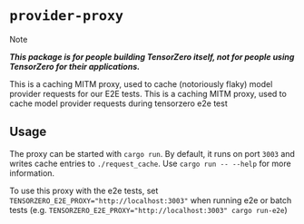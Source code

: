 # `provider-proxy`

> [!NOTE]
> 
> ***This package is for people building TensorZero itself, not for people using TensorZero for their applications.***

This is a caching MITM proxy, used to cache (notoriously flaky) model provider requests for our E2E tests.
This is a caching MITM proxy, used to cache model provider requests during tensorzero e2e test

## Usage

The proxy can be started with `cargo run`. By default, it runs on port `3003` and writes cache entries to `./request_cache`.
Use `cargo run -- --help` for more information.

To use this proxy with the e2e tests, set `TENSORZERO_E2E_PROXY="http://localhost:3003"` when running e2e or batch tests
(e.g. `TENSORZERO_E2E_PROXY="http://localhost:3003" cargo run-e2e`)
